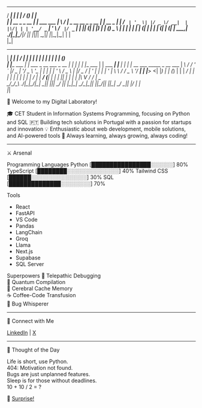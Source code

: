  ______           _              __  __ _                     _       
  / _____|         | |            |  \/  (_)                   | |      
 | |     __ _ _ __ | | ___  ___   | \  / |_ _ __ __ _ _ __   __| | __ _ 
 | |    / _` | '_ \| |/ _ \/ __|  | |\/| | | '__/ _` | '_ \ / _` |/ _` |
 | |___| (_| | |_) | | (_) \__ \  | |  | | | | | (_| | | | | (_| | (_| |
  \_____\__,_| .__/|_|\___/|___/  |_|  |_|_|_|  \__,_|_| |_|\__,_|\__,_|
             | |                                                        
             |_|                                                        
  _____          _                       __   _____ _          _____         _     _   _       _                    
 |  ___|        | |                     / _| |_   _| |        |_   _|       | |   | | | |     (_)                   
 | |____  ___ __| | ___  _ __ ___ _ __ | |_    | | | |__   ___  | | ___  ___| |__ | | | |_ __  ___   _____ _ __ ___ 
 |  __\ \/ / '_ ` |/ _ \| '__/ _ \ '_ \|  _|   | | | '_ \ / _ \ | |/ _ \/ __| '_ \| | | | '_ \| \ \ / / _ \ '__/ __|
 | |___>  <| |_) | | (_) | | |  __/ | | | |    | | | | | |  __/ | |  __/ (__| | | | |_| | | | | |\ V /  __/ |  \__ \
 \____/_/\_\ .__/|_|\___/|_|  \___|_| |_|_|    \_/ |_| |_|\___| \_/\___|\___|_| |_|\___/|_| |_|_| \_/ \___|_|  |___/
           | |                                                                                                       
           |_|                                                                                                       

🚀 Welcome to my Digital Laboratory!

🎓 CET Student in Information Systems Programming, focusing on Python and SQL
🇵🇹 Building tech solutions in Portugal with a passion for startups and innovation
💡 Enthusiastic about web development, mobile solutions, and AI-powered tools
🌱 Always learning, always growing, always coding!

---

⚔️ Arsenal

Programming Languages
Python      [████████████████░░░░░░] 80%
TypeScript  [████████░░░░░░░░░░░░░░] 40%
Tailwind CSS [██████░░░░░░░░░░░░░░░] 30%
SQL         [██████████████░░░░░░░░] 70%

Tools
- React
- FastAPI
- VS Code
- Pandas
- LangChain
- Groq
- Llama
- Next.js
- Supabase
- SQL Server

Superpowers
🔮 Telepathic Debugging  
🚀 Quantum Compilation  
🧠 Cerebral Cache Memory  
☕ Coffee-Code Transfusion  
🐛 Bug Whisperer  

---

🤝 Connect with Me

[LinkedIn](https://www.linkedin.com/in/carlos-miranda-90a9441ab/) | [X](https://x.com/CarlosM62922868)

---

💭 Thought of the Day

Life is short, use Python.  
404: Motivation not found.  
Bugs are just unplanned features.  
Sleep is for those without deadlines.  
10 + 10 / 2 = ?

🎁 [Surprise!](https://www.youtube.com/watch?v=dQw4w9WgXcQ)

